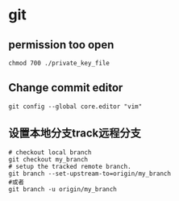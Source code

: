 # git

## permission too open

```shell
chmod 700 ./private_key_file
```


## Change commit editor
```shell
git config --global core.editor "vim"
```

## 设置本地分支track远程分支
```shell
# checkout local branch
git checkout my_branch
# setup the tracked remote branch.
git branch --set-upstream-to=origin/my_branch
#或者
git branch -u origin/my_branch
```


